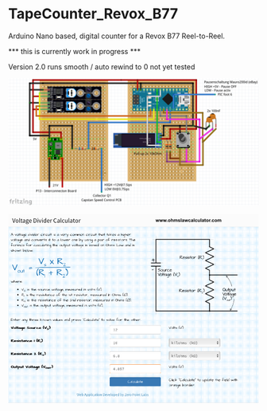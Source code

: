 # TapeCounter_Revox_B77
Arduino Nano based, digital counter for a Revox B77 Reel-to-Reel.

*** this is currently work in progress ***

Version 2.0 runs smooth / auto rewind to 0 not yet tested

[![TapeCounter_Revox_B77](https://github.com/3KUdelta/TapeCounter_Revox_B77/blob/main/images/TapeCounterB77.png)](https://github.com/3KUdelta/TapeCounter_Revox_B77)

[![TapeCounter_Revox_B77](https://github.com/3KUdelta/TapeCounter_Revox_B77/blob/main/images/B77_voltage_divider_speed_pin.png)](https://github.com/3KUdelta/TapeCounter_Revox_B77)

